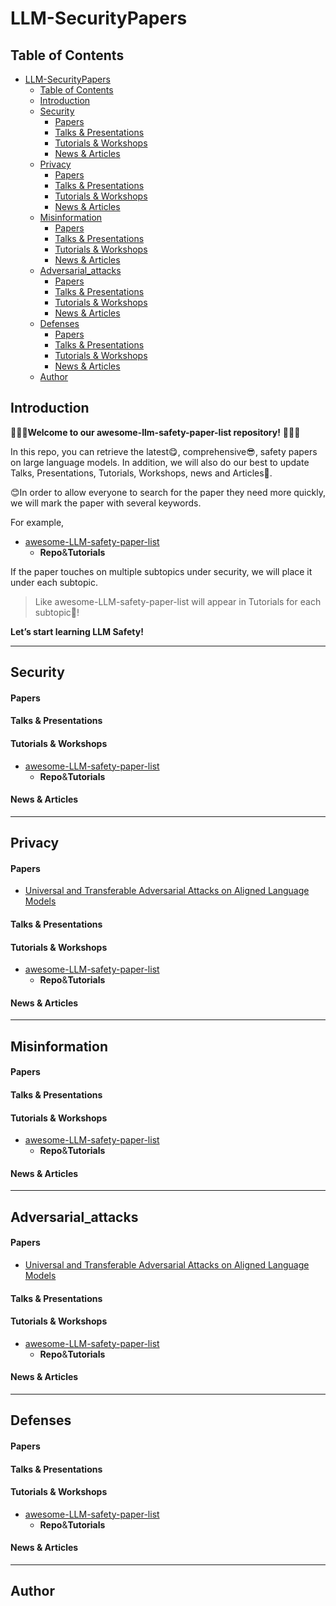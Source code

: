 # LLM-SecurityPapers


## Table of Contents

- [LLM-SecurityPapers](#llm-securitypapers)
  - [Table of Contents](#table-of-contents)
  - [Introduction](#introduction)
  - [Security](#security)
      - [Papers](#papers)
      - [Talks \& Presentations](#talks--presentations)
      - [Tutorials \& Workshops](#tutorials--workshops)
      - [News \& Articles](#news--articles)
  - [Privacy](#privacy)
      - [Papers](#papers-1)
      - [Talks \& Presentations](#talks--presentations-1)
      - [Tutorials \& Workshops](#tutorials--workshops-1)
      - [News \& Articles](#news--articles-1)
  - [Misinformation](#misinformation)
      - [Papers](#papers-2)
      - [Talks \& Presentations](#talks--presentations-2)
      - [Tutorials \& Workshops](#tutorials--workshops-2)
      - [News \& Articles](#news--articles-2)
  - [Adversarial\_attacks](#adversarial_attacks)
      - [Papers](#papers-3)
      - [Talks \& Presentations](#talks--presentations-3)
      - [Tutorials \& Workshops](#tutorials--workshops-3)
      - [News \& Articles](#news--articles-3)
  - [Defenses](#defenses)
      - [Papers](#papers-4)
      - [Talks \& Presentations](#talks--presentations-4)
      - [Tutorials \& Workshops](#tutorials--workshops-4)
      - [News \& Articles](#news--articles-4)
  - [Author](#author)

## Introduction


🥰🥰🥰**Welcome to our awesome-llm-safety-paper-list repository!** 🥰🥰🥰

In this repo, you can retrieve the latest😋, comprehensive😎, safety papers on large language models. In addition, we will also do our best to update Talks, Presentations, Tutorials, Workshops, news and Articles🤗.

😊In order to allow everyone to search for the paper they need more quickly, we will mark the paper with several keywords. 

For example, 
- [awesome-LLM-safety-paper-list](https://github.com/ydyjya/awesome-LLM-safety-paper-list)
  - **Repo**&**Tutorials**

If the paper touches on multiple subtopics under security, we will place it under each subtopic.

> Like awesome-LLM-safety-paper-list will appear in Tutorials for each subtopic🤩!

**Let’s start learning LLM Safety!**

---
## Security

#### Papers


#### Talks & Presentations


#### Tutorials & Workshops

- [awesome-LLM-safety-paper-list](https://github.com/ydyjya/awesome-LLM-safety-paper-list)
  - **Repo**&**Tutorials**

#### News & Articles


---
## Privacy

#### Papers
- [Universal and Transferable Adversarial Attacks on Aligned Language Models](https://arxiv.org/abs/2307.15043)

#### Talks & Presentations


#### Tutorials & Workshops

- [awesome-LLM-safety-paper-list](https://github.com/ydyjya/awesome-LLM-safety-paper-list)
  - **Repo**&**Tutorials**

####  News & Articles


---
## Misinformation

#### Papers


#### Talks & Presentations


#### Tutorials & Workshops

- [awesome-LLM-safety-paper-list](https://github.com/ydyjya/awesome-LLM-safety-paper-list)
  - **Repo**&**Tutorials**

#### News & Articles


---
## Adversarial_attacks

#### Papers
- [Universal and Transferable Adversarial Attacks on Aligned Language Models](https://arxiv.org/abs/2307.15043)

#### Talks & Presentations


#### Tutorials & Workshops

- [awesome-LLM-safety-paper-list](https://github.com/ydyjya/awesome-LLM-safety-paper-list)
  - **Repo**&**Tutorials**

####  News & Articles


---
## Defenses

#### Papers


#### Talks & Presentations


#### Tutorials & Workshops

- [awesome-LLM-safety-paper-list](https://github.com/ydyjya/awesome-LLM-safety-paper-list)
  - **Repo**&**Tutorials**

####  News & Articles


---
## Author